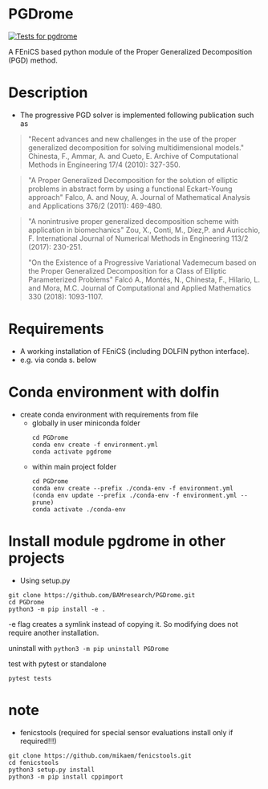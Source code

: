 # PGDrome
[![Tests for pgdrome](https://github.com/BAMresearch/PGDrome/actions/workflows/tests.yml/badge.svg?branch=main)](https://github.com/BAMresearch/PGDrome/actions/workflows/tests.yml)

A FEniCS based python module of the Proper Generalized Decomposition (PGD) method. 

# Description
* The progressive PGD solver is implemented following publication such as 

> "Recent advances and new challenges in the use of the proper generalized decomposition for solving multidimensional models."
> Chinesta, F., Ammar, A. and Cueto, E. 
> Archive of Computational Methods in Engineering 17/4 (2010): 327-350.

> "A Proper Generalized Decomposition for the solution of elliptic problems in abstract form by using a functional Eckart–Young approach"
> Falco, A. and Nouy, A.
> Journal of Mathematical Analysis and Applications 376/2 (2011): 469-480.

> "A nonintrusive proper generalized decomposition scheme with application in biomechanics"
> Zou, X., Conti, M., Díez,P. and Auricchio, F.
> International Journal of Numerical Methods in Engineering 113/2 (2017): 230-251.
>
> "On the Existence of a Progressive Variational Vademecum based on the Proper Generalized Decomposition for a Class of Elliptic Parameterized Problems"
> Falcó A., Montés, N., Chinesta, F., Hilario, L. and Mora, M.C.
> Journal of Computational and Applied Mathematics 330 (2018): 1093-1107.

# Requirements
* A working installation of FEniCS (including DOLFIN python interface).
* e.g. via conda s. below
 
# Conda environment with dolfin

* create conda environment with requirements from file
  * globally in user miniconda folder
    ```
    cd PGDrome
    conda env create -f environment.yml
    conda activate pgdrome
    ```
  * within main project folder
    ```
    cd PGDrome
    conda env create --prefix ./conda-env -f environment.yml
    (conda env update --prefix ./conda-env -f environment.yml --prune)
    conda activate ./conda-env
    ```

# Install module pgdrome in other projects
* Using setup.py
```
git clone https://github.com/BAMresearch/PGDrome.git
cd PGDrome
python3 -m pip install -e .
```
-e flag creates a symlink instead of copying it. So modifying does not require another installation.

uninstall with `python3 -m pip uninstall PGDrome` 

test with pytest or standalone
```
pytest tests
```

# note
* fenicstools (required for special sensor evaluations install only if required!!!)
```
git clone https://github.com/mikaem/fenicstools.git
cd fenicstools
python3 setup.py install
python3 -m pip install cppimport
```



